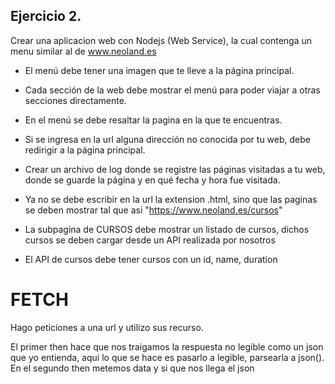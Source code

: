 ## Ejercicio 2. 
Crear una aplicacion web con Nodejs (Web Service), la cual contenga un menu similar al de www.neoland.es

- El menú debe tener una imagen que te lleve a la página principal.
- Cada sección de la web debe mostrar el menú para poder viajar a otras secciones directamente.
- En el menú se debe resaltar la pagina en la que te encuentras.
- Si se ingresa en la url alguna dirección no conocida por tu web, debe redirigir a la página principal.
- Crear un archivo de log donde se registre las páginas visitadas a tu web, donde se guarde la página y en qué fecha y hora fue visitada.

- Ya no se debe escribir en la url la extension .html, sino que las paginas se deben mostrar tal que asi "https://www.neoland.es/cursos"

- La subpagina de CURSOS debe mostrar un listado de cursos, dichos cursos se deben cargar desde un API realizada por nosotros
- El API de cursos debe tener cursos con un id, name, duration

# FETCH 

Hago peticiones a una url 
y utilizo sus recurso.

El primer then hace que nos traigamos la respuesta no legible como un json que yo entienda, aqui lo que se hace es pasarlo a legible, parsearla a json().
En el segundo then metemos data y si que nos llega el json
